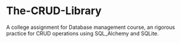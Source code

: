 # The-CRUD-Library
A college assignment for Database management course, an rigorous practice for CRUD operations using SQL_Alchemy and SQLite.
